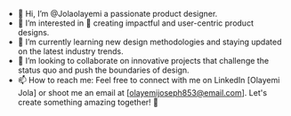 - 👋 Hi, I’m @Jolaolayemi a passionate product designer.
- 👀 I’m interested in 👀 creating impactful and user-centric product designs.
- 🌱 I’m currently learning new design methodologies and staying updated on the latest industry trends.
- 💞️ I’m looking to collaborate on innovative projects that challenge the status quo and push the boundaries of design.
- 📫 How to reach me: Feel free to connect with me on LinkedIn [Olayemi Jola] or shoot me an email at [olayemijoseph853@email.com]. Let's create something amazing together! 🚀

<!---
Jolaolayemi/Jolaolayemi is a ✨ special ✨ repository because its `README.md` (this file) appears on your GitHub profile.
You can click the Preview link to take a look at your changes.
--->
